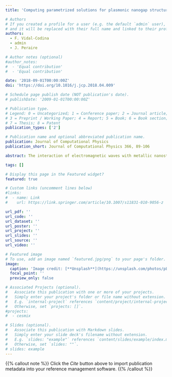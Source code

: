 ```yaml
---
title: 'Computing parametrized solutions for plasmonic nanogap structures'

# Authors
# If you created a profile for a user (e.g. the default `admin` user), write the username (folder name) here
# and it will be replaced with their full name and linked to their profile.
authors:  
  - F. Vidal-Codina
  - admin
  - J. Peraire

# Author notes (optional)
#author_notes:
#  - 'Equal contribution'
#  - 'Equal contribution'

date: '2018-09-01T00:00:00Z'
doi: 'https://doi.org/10.1016/j.jcp.2018.04.009'

# Schedule page publish date (NOT publication's date).
# publishDate: '2009-01-01T00:00:00Z'

# Publication type.
# Legend: 0 = Uncategorized; 1 = Conference paper; 2 = Journal article;
# 3 = Preprint / Working Paper; 4 = Report; 5 = Book; 6 = Book section;
# 7 = Thesis; 8 = Patent
publication_types: ['2']

# Publication name and optional abbreviated publication name.
publication: Journal of Computational Physics
publication_short: Journal of Computational Physics 366, 89-106

abstract: The interaction of electromagnetic waves with metallic nanostructures generates resonant oscillations of the conduction-band electrons at the metal surface. These resonances can lead to large enhancements of the incident field and to the confinement of light to small regions, typically several orders of magnitude smaller than the incident wavelength. The accurate prediction of these resonances entails several challenges. Small geometric variations in the plasmonic structure may lead to large variations in the electromagnetic field responses. Furthermore, the material parameters that characterize the optical behavior of metals at the nanoscale need to be determined experimentally and are consequently subject to measurement errors. It then becomes essential that any predictive tool for the simulation and design of plasmonic structures accounts for fabrication tolerances and measurement uncertainties. In this paper, we develop a reduced order modeling framework that is capable of real-time accurate electromagnetic responses of plasmonic nanogap structures for a wide range of geometry and material parameters. The main ingredients of the proposed method are (i) the hybridizable discontinuous Galerkin method to numerically solve the equations governing electromagnetic wave propagation in dielectric and metallic media, (ii) a reference domain formulation of the time-harmonic Maxwell's equations to account for arbitrary geometry variations; and (iii) proper orthogonal decomposition and empirical interpolation techniques to construct an efficient reduced model. To demonstrate effectiveness of the models developed, we analyze geometry sensitivities and explore optimal designs of a 3D periodic coaxial nanogap structure.

tags: []

# Display this page in the Featured widget?
featured: true

# Custom links (uncomment lines below)
#links:
#  - name: Link
#    url: https://link.springer.com/article/10.1007/s11831-010-9056-z

url_pdf: ''
url_code: ''
url_dataset: ''
url_poster: ''
url_project: ''
url_slides: ''
url_source: ''
url_video: ''

# Featured image
# To use, add an image named `featured.jpg/png` to your page's folder.
image:
  caption: 'Image credit: [**Unsplash**](https://unsplash.com/photos/pLCdAaMFLTE)'
  focal_point: ''
  preview_only: false

# Associated Projects (optional).
#   Associate this publication with one or more of your projects.
#   Simply enter your project's folder or file name without extension.
#   E.g. `internal-project` references `content/project/internal-project/index.md`.
#   Otherwise, set `projects: []`.
#projects:
#  - cesmix

# Slides (optional).
#   Associate this publication with Markdown slides.
#   Simply enter your slide deck's filename without extension.
#   E.g. `slides: "example"` references `content/slides/example/index.md`.
#   Otherwise, set `slides: ""`.
# slides: example
---
```


{{% callout note %}}
Click the _Cite_ button above to import publication metadata into your reference management software.
{{% /callout %}}
